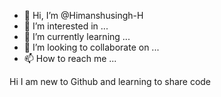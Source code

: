 - 👋 Hi, I’m @Himanshusingh-H
- 👀 I’m interested in ...
- 🌱 I’m currently learning ...
- 💞️ I’m looking to collaborate on ...
- 📫 How to reach me ...

<!---
Himanshusingh-H/Himanshusingh-H is a ✨ special ✨ repository because its `README.md` (this file) appears on your GitHub profile.
You can click the Preview link to take a look at your changes.
--->Hi I am new to Github and learning to share code
